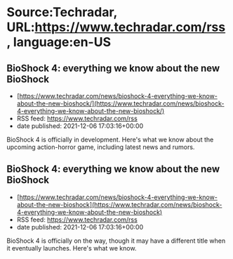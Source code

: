 # Source:Techradar, URL:https://www.techradar.com/rss, language:en-US

## BioShock 4: everything we know about the new BioShock
 - [https://www.techradar.com/news/bioshock-4-everything-we-know-about-the-new-bioshock/](https://www.techradar.com/news/bioshock-4-everything-we-know-about-the-new-bioshock/)
 - RSS feed: https://www.techradar.com/rss
 - date published: 2021-12-06 17:03:16+00:00

BioShock 4 is officially in development. Here's what we know about the upcoming action-horror game, including latest news and rumors.

## BioShock 4: everything we know about the new BioShock
 - [https://www.techradar.com/news/bioshock-4-everything-we-know-about-the-new-bioshock](https://www.techradar.com/news/bioshock-4-everything-we-know-about-the-new-bioshock)
 - RSS feed: https://www.techradar.com/rss
 - date published: 2021-12-06 17:03:16+00:00

BioShock 4 is officially on the way, though it may have a different title when it eventually launches. Here's what we know.

